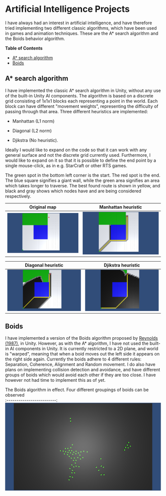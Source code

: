 Artificial Intelligence Projects
=======================

I have always had an interest in artificial intelligence, and have therefore tried implementing two different classic algorithms, which have been used in games and animation techniques. These are the A\* search algorithm and the Boids behavior algorithm.

**Table of Contents**
- [A* search algorithm](#a-search-algorithm)
- [Boids](#boids)

A\* search algorithm
--------------------

I have implemented the classic A\* search algorithm in Unity, without any use of the built-in Unity AI components. The algorithm is based on a discrete grid consisting of 1x1x1 blocks each representing a point in the world. Each block can have different "movement weights", representing the difficulty of passing through that area. Three different heuristics are implemented:

-   Manhattan (L1 norm)

-   Diagonal (L2 norm)

-   Djikstra (No heuristic).

Ideally I would like to expand on the code so that it can work with any general surface and not the discrete grid currently used. Furthermore, I would like to expand on it so that it is possible to define the end point by a single mouse-click, as in e.g. StarCraft or other RTS games.


The green spot in the bottom left corner is the start. The red spot is the end. The blue square signifies a giant wall, while the green area signifies an area which takes longer to traverse. The best found route is shown in yellow, and black and gray shows which nodes have and are being considered respectively.

Original map            | Manhattan heuristic
:-------------------------:|:-------------------------:
![](figures/A_base.png)  |  ![](figures/A_Manhatten.png)

Diagonal heuristic             | Djikstra heuristic
:-------------------------:|:-------------------------:
![](figures/A_Diagonal.png)  |  ![](figures/A_Djikstra.png)


Boids
-----

I have implemented a version of the Boids algorithm proposed by [Reynolds (1987)](http://doi.acm.org/10.1145/37402.37406), in Unity. However, as with the A\* algorithm, I have not used the built-in AI components in Unity. It is currently restricted to a 2D plane, and world is "warped", meaning that when a boid moves out the left side it appears on the right side again. Currently the boids adhere to 4 different rules: Separation, Coherence, Alignment and Random movement. I do also have plans on implementing collision detection and avoidance, and have different groups of boids which would avoid each other if they are too close. I have however not had time to implement this as of yet.

The Boids algorithm in effect. Four different groupings of boids can be observed           
:-------------------------:
![](figures/boids.png) 


